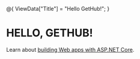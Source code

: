 @{
    ViewData["Title"] = "Hello GetHub!";
}

<div class="text-center">
    <h1 class="display-4">HELLO, GETHUB!</h1>
    <p>Learn about <a href="https://docs.microsoft.com/aspnet/core">building Web apps with ASP.NET Core</a>.</p>
</div>
